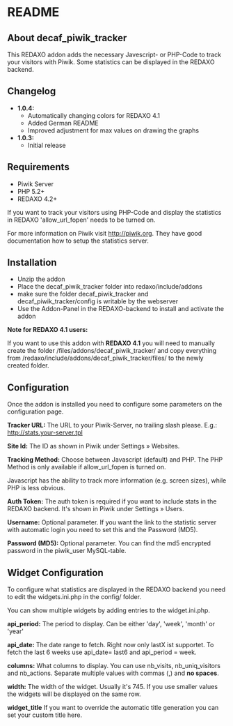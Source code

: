README
======


About decaf\_piwik\_tracker
-------------------------

This REDAXO addon adds the necessary Javescript- or PHP-Code to track your visitors with Piwik. Some statistics can be displayed in the REDAXO backend.


Changelog
---------

* **1.0.4:** 
  * Automatically changing colors for REDAXO 4.1
  * Added German README
  * Improved adjustment for max values on drawing the graphs
* **1.0.3:** 
  * Initial release

Requirements
------------

* Piwik Server
* PHP 5.2+
* REDAXO 4.2+

If you want to track your visitors using PHP-Code and display the statistics in REDAXO 'allow\_url\_fopen' needs to be turned on.

For more information on Piwik visit http://piwik.org. They have good documentation how to setup the statistics server.


Installation
------------

* Unzip the addon
* Place the decaf\_piwik\_tracker folder into redaxo/include/addons
* make sure the folder decaf\_piwik\_tracker and decaf\_piwik\_tracker/config is writable by the webserver
* Use the Addon-Panel in the REDAXO-backend to install and activate the addon


**Note for REDAXO 4.1 users:**

If you want to use this addon with **REDAXO 4.1** you will need to manually create the folder /files/addons/decaf\_piwik\_tracker/ and copy everything from /redaxo/include/addons/decaf\_piwik\_tracker/files/ to the newly created folder.


Configuration
-------------

Once the addon is installed you need to configure some parameters on the configuration page.

**Tracker URL:**
The URL to your Piwik-Server, no trailing slash please. E.g.: http://stats.your-server.tpl

**Site Id:**
The ID as shown in Piwik under Settings » Websites.

**Tracking Method:**
Choose between Javascript (default) and PHP. The PHP Method is only available if allow\_url\_fopen is turned on. 

Javascript has the ability to track more information (e.g. screen sizes), while PHP is less obvious.

**Auth Token:**
The auth token is required if you want to include stats in the REDAXO backend. It's shown in Piwik under Settings » Users.

**Username:**
Optional parameter. If you want the link to the statistic server with automatic login you need to set this and the Password (MD5).

**Password (MD5):**
Optional parameter. You can find the md5 encrypted password in the piwik\_user MySQL-table.


Widget Configuration
--------------------

To configure what statistics are displayed in the REDAXO backend you need to edit the widgets.ini.php in the config/ folder.

You can show multiple widgets by adding entries to the widget.ini.php.

**api_period:** The period to display. Can be either 'day', 'week', 'month' or 'year'

**api_date:** The date range to fetch. Right now only lastX ist supportet. To fetch the last 6 weeks use api\_date= last6 and api\_period = week.

**columns:** What columns to display. You can use nb\_visits, nb\_uniq\_visitors and nb\_actions. Separate multiple values with commas (,) and **no spaces**. 

**width:** The width of the widget. Usually it's 745. If you use smaller values the widgets will be displayed on the same row.

**widget\_title** If you want to override the automatic title generation you can set your custom title here.



